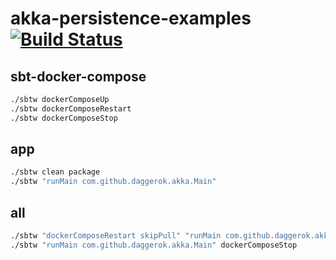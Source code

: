 # akka-persistence-examples [![Build Status](https://travis-ci.org/daggerok/akka-persistence-examples.svg?branch=master)](https://travis-ci.org/daggerok/akka-persistence-examples)

## sbt-docker-compose

```bash
./sbtw dockerComposeUp
./sbtw dockerComposeRestart
./sbtw dockerComposeStop
```

## app

```bash
./sbtw clean package
./sbtw "runMain com.github.daggerok.akka.Main"
```

## all

```bash
./sbtw "dockerComposeRestart skipPull" "runMain com.github.daggerok.akka.Main"
./sbtw "runMain com.github.daggerok.akka.Main" dockerComposeStop
```
